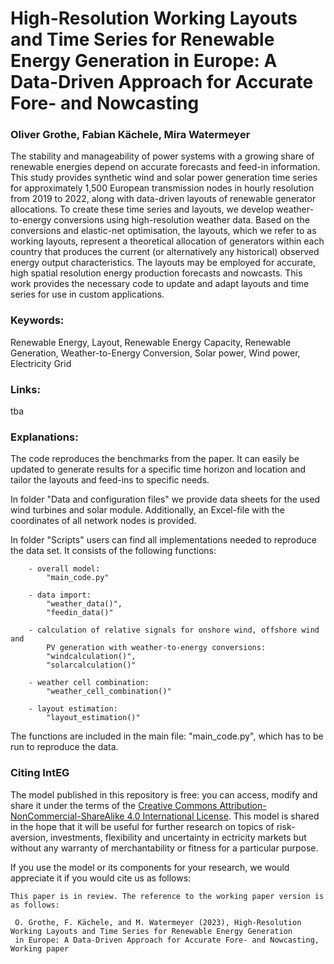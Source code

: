 # High-Resolution Working Layouts and Time Series for Renewable Energy Generation in Europe: A Data-Driven Approach for Accurate Fore- and Nowcasting

### Oliver Grothe, Fabian Kächele, Mira Watermeyer

The stability and manageability of power systems with a growing share of renewable energies depend on accurate forecasts and feed-in information. This study provides synthetic wind and solar power generation time series for approximately 1,500 European transmission nodes in hourly resolution from 2019 to 2022, along with data-driven layouts of renewable generator allocations.
To create these time series and layouts, we develop weather-to-energy conversions using high-resolution weather data. Based on the conversions and elastic-net optimisation, the layouts, which we refer to as working layouts, represent a theoretical allocation of generators within each country that produces the current (or alternatively any historical) observed energy output characteristics.
The layouts may be employed for accurate, high spatial resolution energy production forecasts and nowcasts. This work provides the necessary code to update and adapt layouts and time series for use in custom applications.

### Keywords:
Renewable Energy, Layout, Renewable Energy Capacity, Renewable Generation, Weather-to-Energy Conversion, Solar power, Wind power, Electricity Grid
 
### Links: 
tba

### Explanations: 
The code reproduces the benchmarks from the paper. It can easily be updated to generate results for a specific time horizon and location and tailor the layouts and feed-ins to specific needs.

In folder "Data and configuration files" we provide data sheets for the used wind turbines and solar module. Additionally, an Excel-file with the coordinates of all network nodes is provided. 

In folder "Scripts" users can find all implementations needed to reproduce the data set. It consists of the following functions: 

        - overall model: 
            "main_code.py"
            
        - data import: 
            "weather_data()", 
            "feedin_data()"
            
        - calculation of relative signals for onshore wind, offshore wind and 
            PV generation with weather-to-energy conversions: 
            "windcalculation()", 
            "solarcalculation()"
            
        - weather cell combination: 
            "weather_cell_combination()"
            
        - layout estimation: 
            "layout_estimation()"
            
The functions are included in the main file: "main_code.py", which has to be run to reproduce the data. 

### Citing IntEG

The model published in this repository is free: you can access, modify and share it under the terms of the <a rel="license" href="http://creativecommons.org/licenses/by-nc-sa/4.0/">Creative Commons Attribution-NonCommercial-ShareAlike 4.0 International License</a>. This model is shared in the hope that it will be useful for further research on topics of risk-aversion, investments, flexibility and uncertainty in ectricity markets but without any warranty of merchantability or fitness for a particular purpose. 

If you use the model or its components for your research, we would appreciate it if you
would cite us as follows:
```
This paper is in review. The reference to the working paper version is as follows:

 O. Grothe, F. Kächele, and M. Watermeyer (2023), High-Resolution Working Layouts and Time Series for Renewable Energy Generation 
 in Europe: A Data-Driven Approach for Accurate Fore- and Nowcasting, Working paper
```
